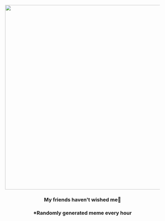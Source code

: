 <p align="center">
        <img src="https://i.redd.it/cejcv98896y91.jpg" width="600" height="600">
        </p>
        <h3 align="center">My friends haven't wished me🥺</h3>
        <h3 align="center">*Randomly generated meme every hour</h3>
    